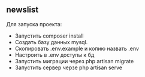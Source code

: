 ## newslist

Для запуска проекта:

- Запустить composer install
- Создать базу данных mysql.
- Скопировать .env.example и копию назвать .env
- Настроить в .env доступы к бд
- Запустить миграции через php artisan migrate
- Запустить сервер черзе php artisan serve
